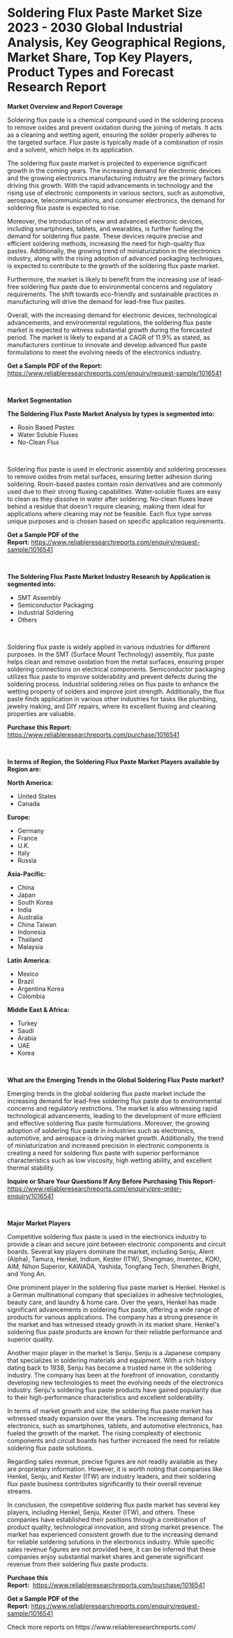 <p><h1>Soldering Flux Paste Market Size 2023 - 2030 Global Industrial Analysis, Key Geographical Regions, Market Share, Top Key Players, Product Types and Forecast Research Report</h1></p><p><strong>Market Overview and Report Coverage</strong></p>
<p><p>Soldering flux paste is a chemical compound used in the soldering process to remove oxides and prevent oxidation during the joining of metals. It acts as a cleaning and wetting agent, ensuring the solder properly adheres to the targeted surface. Flux paste is typically made of a combination of rosin and a solvent, which helps in its application.</p><p>The soldering flux paste market is projected to experience significant growth in the coming years. The increasing demand for electronic devices and the growing electronics manufacturing industry are the primary factors driving this growth. With the rapid advancements in technology and the rising use of electronic components in various sectors, such as automotive, aerospace, telecommunications, and consumer electronics, the demand for soldering flux paste is expected to rise.</p><p>Moreover, the introduction of new and advanced electronic devices, including smartphones, tablets, and wearables, is further fueling the demand for soldering flux paste. These devices require precise and efficient soldering methods, increasing the need for high-quality flux pastes. Additionally, the growing trend of miniaturization in the electronics industry, along with the rising adoption of advanced packaging techniques, is expected to contribute to the growth of the soldering flux paste market.</p><p>Furthermore, the market is likely to benefit from the increasing use of lead-free soldering flux paste due to environmental concerns and regulatory requirements. The shift towards eco-friendly and sustainable practices in manufacturing will drive the demand for lead-free flux pastes.</p><p>Overall, with the increasing demand for electronic devices, technological advancements, and environmental regulations, the soldering flux paste market is expected to witness substantial growth during the forecasted period. The market is likely to expand at a CAGR of 11.9% as stated, as manufacturers continue to innovate and develop advanced flux paste formulations to meet the evolving needs of the electronics industry.</p></p>
<p><strong>Get a Sample PDF of the Report:</strong> <a href="https://www.reliableresearchreports.com/enquiry/request-sample/1016541">https://www.reliableresearchreports.com/enquiry/request-sample/1016541</a></p>
<p>&nbsp;</p>
<p><strong>Market Segmentation</strong></p>
<p><strong>The Soldering Flux Paste Market Analysis by types is segmented into:</strong></p>
<p><ul><li>Rosin Based Pastes</li><li>Water Soluble Fluxes</li><li>No-Clean Flux</li></ul></p>
<p>&nbsp;</p>
<p><p>Soldering flux paste is used in electronic assembly and soldering processes to remove oxides from metal surfaces, ensuring better adhesion during soldering. Rosin-based pastes contain rosin derivatives and are commonly used due to their strong fluxing capabilities. Water-soluble fluxes are easy to clean as they dissolve in water after soldering. No-clean fluxes leave behind a residue that doesn't require cleaning, making them ideal for applications where cleaning may not be feasible. Each flux type serves unique purposes and is chosen based on specific application requirements.</p></p>
<p><strong>Get a Sample PDF of the Report:</strong>&nbsp;<a href="https://www.reliableresearchreports.com/enquiry/request-sample/1016541">https://www.reliableresearchreports.com/enquiry/request-sample/1016541</a></p>
<p>&nbsp;</p>
<p><strong>The Soldering Flux Paste Market Industry Research by Application is segmented into:</strong></p>
<p><ul><li>SMT Assembly</li><li>Semiconductor Packaging</li><li>Industrial Soldering</li><li>Others</li></ul></p>
<p>&nbsp;</p>
<p><p>Soldering flux paste is widely applied in various industries for different purposes. In the SMT (Surface Mount Technology) assembly, flux paste helps clean and remove oxidation from the metal surfaces, ensuring proper soldering connections on electrical components. Semiconductor packaging utilizes flux paste to improve solderability and prevent defects during the soldering process. Industrial soldering relies on flux paste to enhance the wetting property of solders and improve joint strength. Additionally, the flux paste finds application in various other industries for tasks like plumbing, jewelry making, and DIY repairs, where its excellent fluxing and cleaning properties are valuable.</p></p>
<p><strong>Purchase this Report:</strong>&nbsp; <a href="https://www.reliableresearchreports.com/purchase/1016541">https://www.reliableresearchreports.com/purchase/1016541</a></p>
<p>&nbsp;</p>
<p><strong>In terms of Region, the Soldering Flux Paste Market Players available by Region are:</strong></p>
<p>
    <p> <strong> North America: </strong>
        <ul>
            <li>United States</li>
            <li>Canada</li>
        </ul>
        </p> 
    <p> <strong> Europe: </strong>
        <ul>
            <li>Germany</li>
            <li>France</li>
            <li>U.K.</li>
            <li>Italy</li>
            <li>Russia</li>
        </ul>
        </p> 
    <p> <strong> Asia-Pacific: </strong>
        <ul>
            <li>China</li>
            <li>Japan</li>
            <li>South Korea</li>
            <li>India</li>
            <li>Australia</li>
            <li>China Taiwan</li>
            <li>Indonesia</li>
            <li>Thailand</li>
            <li>Malaysia</li>
        </ul>
        </p> 
    <p> <strong> Latin America: </strong>
        <ul>
            <li>Mexico</li>
            <li>Brazil</li>
            <li>Argentina Korea</li>
            <li>Colombia</li>
        </ul>
        </p> 
    <p> <strong> Middle East & Africa: </strong>
        <ul>
            <li>Turkey</li>
            <li>Saudi</li>
            <li>Arabia</li>
            <li>UAE</li>
            <li>Korea</li>
        </ul>
    </p>
    </p>
<p>&nbsp;</p>
<p><strong>What are the Emerging Trends in the Global Soldering Flux Paste market?</strong></p>
<p><p>Emerging trends in the global soldering flux paste market include the increasing demand for lead-free soldering flux paste due to environmental concerns and regulatory restrictions. The market is also witnessing rapid technological advancements, leading to the development of more efficient and effective soldering flux paste formulations. Moreover, the growing adoption of soldering flux paste in industries such as electronics, automotive, and aerospace is driving market growth. Additionally, the trend of miniaturization and increased precision in electronic components is creating a need for soldering flux paste with superior performance characteristics such as low viscosity, high wetting ability, and excellent thermal stability.</p></p>
<p><strong>Inquire or Share Your Questions If Any Before Purchasing This Report</strong>- <a href="https://www.reliableresearchreports.com/enquiry/pre-order-enquiry/1016541">https://www.reliableresearchreports.com/enquiry/pre-order-enquiry/1016541</a></p>
<p>&nbsp;</p>
<p><strong>Major Market Players</strong></p>
<p><p>Competitive soldering flux paste is used in the electronics industry to provide a clean and secure joint between electronic components and circuit boards. Several key players dominate the market, including Senju, Alent (Alpha), Tamura, Henkel, Indium, Kester (ITW), Shengmao, Inventec, KOKI, AIM, Nihon Superior, KAWADA, Yashida, Tongfang Tech, Shenzhen Bright, and Yong An.</p><p>One prominent player in the soldering flux paste market is Henkel. Henkel is a German multinational company that specializes in adhesive technologies, beauty care, and laundry & home care. Over the years, Henkel has made significant advancements in soldering flux paste, offering a wide range of products for various applications. The company has a strong presence in the market and has witnessed steady growth in its market share. Henkel's soldering flux paste products are known for their reliable performance and superior quality.</p><p>Another major player in the market is Senju. Senju is a Japanese company that specializes in soldering materials and equipment. With a rich history dating back to 1938, Senju has become a trusted name in the soldering industry. The company has been at the forefront of innovation, constantly developing new technologies to meet the evolving needs of the electronics industry. Senju's soldering flux paste products have gained popularity due to their high-performance characteristics and excellent solderability.</p><p>In terms of market growth and size, the soldering flux paste market has witnessed steady expansion over the years. The increasing demand for electronics, such as smartphones, tablets, and automotive electronics, has fueled the growth of the market. The rising complexity of electronic components and circuit boards has further increased the need for reliable soldering flux paste solutions.</p><p>Regarding sales revenue, precise figures are not readily available as they are proprietary information. However, it is worth noting that companies like Henkel, Senju, and Kester (ITW) are industry leaders, and their soldering flux paste business contributes significantly to their overall revenue streams.</p><p>In conclusion, the competitive soldering flux paste market has several key players, including Henkel, Senju, Kester (ITW), and others. These companies have established their positions through a combination of product quality, technological innovation, and strong market presence. The market has experienced consistent growth due to the increasing demand for reliable soldering solutions in the electronics industry. While specific sales revenue figures are not provided here, it can be inferred that these companies enjoy substantial market shares and generate significant revenue from their soldering flux paste products.</p></p>
<p><strong>Purchase this Report:</strong>&nbsp;&nbsp;<a href="https://www.reliableresearchreports.com/purchase/1016541">https://www.reliableresearchreports.com/purchase/1016541</a></p>
<p></p>
<p><strong>Get a Sample PDF of the Report:</strong>&nbsp;<a href="https://www.reliableresearchreports.com/enquiry/request-sample/1016541">https://www.reliableresearchreports.com/enquiry/request-sample/1016541</a></p>
<p>Check more reports on https://www.reliableresearchreports.com/</p>